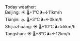 Today weather:  
Beijing: ☀️   🌡️+1°C 🌬️↓11km/h  
Tianjin: 🌫  🌡️+3°C 🌬️←0km/h  
Shijiazhuang: ☀️   🌡️+10°C 🌬️↘5km/h  
Tangshan: ☀️   🌡️+8°C 🌬️←12km/h  
